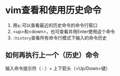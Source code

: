 # vim查看和使用历史命令



1. 用`q:`可以查看最近的历史命令的命令行窗口
2. \<up>和\<down>，也可查看并用Enter使用这个命令
3. `:history`查看所有命令行模式下输入的命令历史



## 如何再执行上一个（历史）命令

输入命令提示符（ : ）+ 上下箭头（<Up/Down>键）